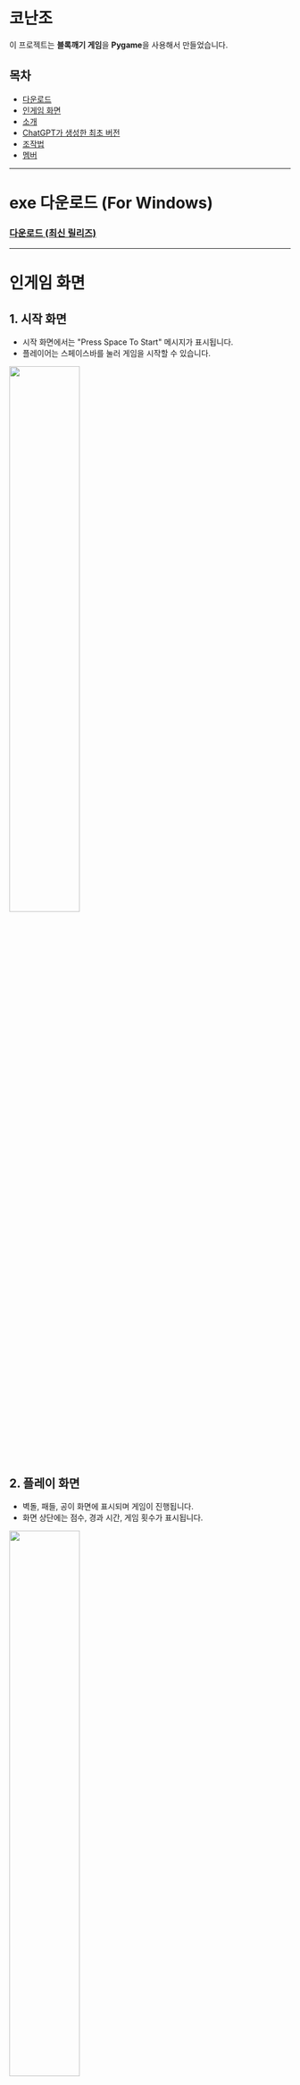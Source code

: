 # 코난조

이 프로젝트는 **블록깨기 게임**을 **Pygame**을 사용해서 만들었습니다.

## 목차
- [다운로드](#exe-다운로드-for-windows)
- [인게임 화면](#인게임-화면)
- [소개](#소개)
- [ChatGPT가 생성한 최초 버전](#최초-버전)
- [조작법](#조작법)
- [멤버](#멤버)

-----


# exe 다운로드 (For Windows)  

### [다운로드 (최신 릴리즈)](https://github.com/Jinseok2419342/Conan/releases/tag/1.1.0)

-----

# 인게임 화면

## **1. 시작 화면** 
- 시작 화면에서는 "Press Space To Start" 메시지가 표시됩니다.
- 플레이어는 스페이스바를 눌러 게임을 시작할 수 있습니다.
<img src="https://github.com/user-attachments/assets/d5392003-e738-4da8-ae4c-46d7b6a75ee7" width="50%" height="50%">


## **2. 플레이 화면**
- 벽돌, 패들, 공이 화면에 표시되며 게임이 진행됩니다.
- 화면 상단에는 점수, 경과 시간, 게임 횟수가 표시됩니다.
<img src="https://github.com/user-attachments/assets/976beabb-dbdd-4bdc-a1dd-cde2c373c75e" width="50%" height="50%">
<br><br>
- 스테이지가 지날 수록 `여러번 충돌해야 깨지는 블록`들이 점점 더 많아집니다.
<img src="https://github.com/user-attachments/assets/bb3014e3-ed65-43f3-8420-d00563c290b5" width="50%" height="50%">



## **3. 게임 오버**
- 공이 모두 바닥에 떨어지면 "Game Over" 화면이 표시됩니다.
- 플레이어는 스페이스바를 눌러 게임을 재시작할 수 있습니다.
<img src="https://github.com/user-attachments/assets/d70bc3dd-c64d-496e-ac26-55b65b5869aa" width="50%" height="50%">


## **4. 게임 클리어**

### 스테이지 클리어
- 모든 벽돌을 제거하면 "Game Clear" 화면이 표시됩니다.
- 최종 점수와 경과 시간이 화면에 표시되며, 스페이스바를 눌러 다음 스테이지를 진행할 수 있습니다.
<img src="https://github.com/user-attachments/assets/7cdbd8d0-9124-4fc0-81c1-b724de8cc93e" width="50%" height="50%">

<br>

### 게임 클리어
- 10스테이지를 클리어 시.
- 게임이 완전히 클리어 됩니다.
<img src="https://github.com/user-attachments/assets/fbeb0d38-2463-46fb-8dba-3deb8509fdf6" width="50%" height="50%">



## **5. 일시정지**
- 게임 도중 ESC 혹은 SPACE 키를 누르면 게임이 일시정지 됩니다.
- 일시정지 동안 타이머는 흐르지 않으며 다시 ESC 또는 SPACE 키를 눌러서 다시 이어서 할 수 있습니다.
<img src="https://github.com/user-attachments/assets/8c093c7b-2b11-409d-8090-4a2323382f1c" width="50%" height="50%">



-----

# 소개

## 벽돌깨기 게임(Breakout Game)의 게임 개요

`벽돌깨기`는 플레이어가 패들을 조작하여 공을 튕겨서 벽돌들을 제거하는 아케이드 게임입니다.   
게임에는 다양한 색상의 벽돌, 특별한 아이템들, 파괴 불가능한 벽돌, 여러번 충돌해야 파괴되는 벽돌과 여러 스테이지 등이 포함되어 있으며,

각 스테이지의 모든 벽돌을 제거하여 10스테이지까지 모든 스테이지를 클리어하는 것이 목표인 게임 입니다.

----


### **1. 기본 메커니즘**
- **패들 조작**:
  - 화살표 키(`←`, `→`) 또는 `A`, `D` 키를 사용해 패들을 좌우로 이동합니다.
- **공 이동**:
  - 공은 벽, 패들, 벽돌 등과 충돌하면 튕깁니다.
- **벽돌 제거**:
  - 공이 벽돌과 충돌하면 벽돌이 제거되고, 점수가 증가합니다.
- **패들 판정**
  - 패들의 어느 부분에 공이 튀기냐에 따라 공의 속도가 달라집니다.
  - 추가로 패들이 늘어난 상태에서 끝쪽에 공이 맞으면 공이 훨씬 더 빨라집니다

### **2. 아이템**
- **패들 크기 증가 아이템**:
  - 패들의 좌우 길이가 증가합니다.
- **공 개수 증가 아이템**:
  - 추가 공이 생성되어 여러 공을 동시에 다룰 수 있습니다.
- **파괴 불가능한 벽돌 생성 아이템**:
  - 제거할 수 없는 회색 벽돌이 새로 생성됩니다.

### **3. 스테이지**
- 모든 벽돌을 부수면 다음 스테이지로 이동하게 됩니다.
- 총 10스테이지까지 있습니다.
- 스테이지가 진행될 수록 `여러번 타격해야 사라지는 벽돌` 수가 많아집니다.
- 스테이지가 진행될 수록 공의 최대 속도가 더 빨라집니다.

### **4. 점수 및 시간**
- **점수 계산**:
  - 벽돌 제거 시 10점이 추가됩니다.
- **경과 시간**:
  - 게임 시작부터의 경과 시간이 상단에 표시됩니다.
  - 일시정지 동안은 타이머 시간이 흐르지 않습니다.
- **게임 횟수**:
  - 현재 진행 중인 게임 횟수가 표시됩니다.
  - 클리어 후 다시 게임 시작시 게임 횟수가 초기화 됩니다.


---

## 최초 버전
ChatGPT가 생성한 최초 버전입니다. ( gif 이미지 )  

![gpt_first](https://github.com/user-attachments/assets/06657891-16fa-496b-845b-564d36715004)

-----

## 조작법
| 키보드 입력 | 동작                              |
|-------------|-----------------------------------|
| `←`, `A`    | 패들을 왼쪽으로 이동              |
| `→`, `D`    | 패들을 오른쪽으로 이동            |
| `SPACE`     | 게임 시작 / 일시정지 / 재시작      |
| `ESC`       | 일시정지 / 재시작              |

-----

## 멤버

- [장진석](https://github.com/Jinseok2419342)
- [정현국](https://github.com/ehfl21)
- [고지호](https://github.com/jiho050718)
- [최은성](https://github.com/eunsg1)
- [김건우](https://github.com/urobo12)
- [김수한](https://github.com/suhan1029)
- [양경윤](https://github.com/kyungyunie)
